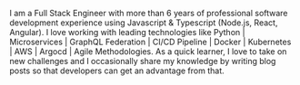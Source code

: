 I am a Full Stack Engineer with more than 6 years of professional software development experience using Javascript & Typescript (Node.js, React, Angular). I love working with leading technologies like Python | Microservices | GraphQL Federation | CI/CD Pipeline | Docker | Kubernetes | AWS | Argocd | Agile Methodologies. As a quick learner, I love to take on new challenges and I occasionally share my knowledge by writing blog posts so that developers can get an advantage from that.

<!--
**m-ata/m-ata** is a ✨ _special_ ✨ repository because its `README.md` (this file) appears on your GitHub profile.

Here are some ideas to get you started:

- 🔭 I’m currently working on ...
- 🌱 I’m currently learning ...
- 👯 I’m looking to collaborate on ...
- 🤔 I’m looking for help with ...
- 💬 Ask me about ...
- 📫 How to reach me: ...
- 😄 Pronouns: ...
- ⚡ Fun fact: ...
-->
